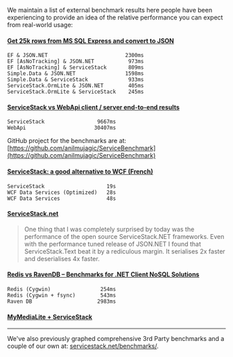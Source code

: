 We maintain a list of external benchmark results here people have been experiencing to provide an idea of the relative performance you can expect from real-world usage:

#### [Get 25k rows from MS SQL Express and convert to JSON](https://twitter.com/lukaszgasior/status/331704240085028864)

    EF & JSON.NET                         2300ms
    EF [AsNoTracking] & JSON.NET           973ms
    EF [AsNoTracking] & ServiceStack       809ms
    Simple.Data & JSON.NET                1598ms
    Simple.Data & ServiceStack             933ms
    ServiceStack.OrmLite & JSON.NET        405ms
    ServiceStack.OrmLite & ServiceStack    245ms

#### [ServiceStack vs WebApi client / server end-to-end results](https://twitter.com/anilmujagic/status/272544925478973440)

    ServiceStack                 9667ms
    WebApi                      30407ms

GitHub project for the benchmarks are at:
[https://github.com/anilmujagic/ServiceBenchmark](https://github.com/anilmujagic/ServiceBenchmark)

#### [ServiceStack: a good alternative to WCF (French)](http://sgbd.arbinada.com/node/77)

    ServiceStack                    19s
    WCF Data Services (Optimized)   28s
    WCF Data Services               48s

#### [ServiceStack.net](http://fir3pho3nixx.blogspot.com/2011/04/servicestacknet.html)

> One thing that I was completely surprised by today was the performance of the open source ServiceStack.NET frameworks. Even with the performance tuned release of JSON.NET I found that ServiceStack.Text beat it by a rediculous margin. It serialises 2x faster and deserialises 4x faster.

#### [Redis vs RavenDB – Benchmarks for .NET Client NoSQL Solutions](http://www.servicestack.net/mythz_blog/?p=474)

    Redis (Cygwin)                254ms
    Redis (Cygwin + fsync)        543ms
    Raven DB                     2983ms

#### [MyMediaLite + ServiceStack](http://www.marrk.nl/post/mymedialite-servicestack/) 

------

We've also previously graphed comprehensive 3rd Party benchmarks and a couple of our own at: [servicestack.net/benchmarks/](http://mono.servicestack.net/benchmarks/).

